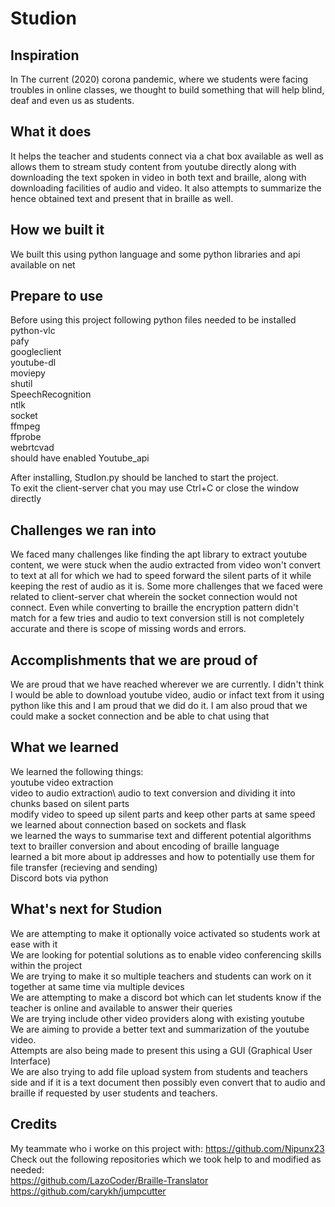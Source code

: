 # Studion
## Inspiration
In The current (2020) corona pandemic, where we students were facing troubles in online classes, we thought to build something that will help blind, deaf and even us as students.

## What it does
It helps the teacher and students connect via a chat box available as well as allows them to stream study content from youtube directly along with downloading the text spoken in video in both text and braille, along with downloading facilities of audio and video. It also attempts to summarize the hence obtained text and present that in braille as well.
 
## How we built it
We built this using python language and some python libraries and api available on net

## Prepare to use
Before using this project following python files needed to be installed\
python-vlc\
pafy\
googleclient\
youtube-dl\
moviepy\
shutil\
SpeechRecognition\
ntlk\
socket\
ffmpeg\
ffprobe\
webrtcvad\
should have enabled Youtube_api

After installing, StudIon.py should be lanched to start the project.\
To exit the client-server chat you may use Ctrl+C or close the window directly

## Challenges we ran into
We faced many challenges like finding the apt library to extract youtube content, we were stuck when the audio extracted from video won't convert to text at all for which we had to speed forward the silent parts of it while keeping the rest of audio as it is. Some more challenges that we faced were related to client-server chat wherein the socket connection would not connect. Even while converting to braille the encryption pattern didn't match for a few tries and audio to text conversion still is not completely accurate and there is scope of missing words and errors.

## Accomplishments that we are proud of
We are proud that we have reached wherever we are currently.
I didn't think I would be able to download youtube video, audio or infact text from it using python like this and I am proud that we did do it. 
I am also proud that we could make a socket connection and be able to chat using that

## What we learned
We learned the following things:\
youtube video extraction\
video to audio extraction\ 
audio to text conversion and dividing it into chunks based on silent parts\
modify video to speed up silent parts and keep other parts at same speed\
we learned about connection based on sockets and flask \
we learned the ways to summarise text and different potential algorithms\
text to brailler conversion and about encoding of braille language\
learned a bit more about ip addresses and how to potentially use them for file transfer (recieving and sending)\
Discord bots via python

## What's next for Studion
We are attempting to make it optionally voice activated so students work at ease with it\
We are looking for potential solutions as to enable video conferencing skills within the project\
We are trying to make it so multiple teachers and students can work on it together at same time via multiple devices\
We are attempting to make a discord bot which can let students know if the teacher is online and available to answer their queries\
We are trying include other video providers along with existing youtube \
We are aiming to provide a better text and summarization of the youtube video.\
Attempts are also being made to present this using a GUI (Graphical User Interface)\
We are also trying to add file upload system from students and teachers side and if it is a text document then possibly even convert that to audio and braille if requested by user students and teachers.

## Credits
My teammate who i worke on this project with: https://github.com/Nipunx23
Check out the following repositories which we took help to and modified as needed:\
https://github.com/LazoCoder/Braille-Translator   \
https://github.com/carykh/jumpcutter
